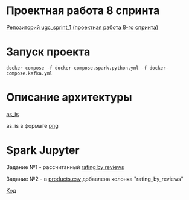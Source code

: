 # Проектная работа 8 спринта

[Репозиторий ugc_sprint_1 (проектная работа 8-го спринта)](https://github.com/NataliaLaktyushkina/ugc_sprint_1)

# Запуск проекта
`docker compose -f docker-compose.spark.python.yml -f docker-compose.kafka.yml`

# Описание архитектуры
[as_is](uml/as_is.drawio)

as_is в формате [png](uml/as_is.png)

# Spark Jupyter

Задание №1 - рассчитанный [rating by reviews](/spark_data/combined/rating_by_reviews)

Задание №2 - в [products.csv](/spark_data/combined/products_with_ratings.csv) добавлена колонка "rating_by_reviews"

[Код](/spark_data/Ice_cream_rating.ipynb)